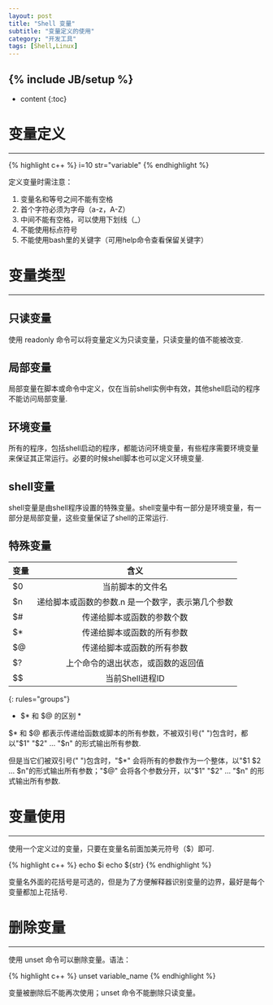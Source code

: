 ```yaml
---
layout: post
title: "Shell 变量"
subtitle: "变量定义的使用"
category: "开发工具"
tags: [Shell,Linux]
---
```

{% include JB/setup %}
---
* content
{:toc}

# 变量定义 #
---

{% highlight c++ %}
i=10
str="variable"
{% endhighlight %}

定义变量时需注意：

1. 变量名和等号之间不能有空格
2. 首个字符必须为字母（a-z，A-Z）
3. 中间不能有空格，可以使用下划线（_）
4. 不能使用标点符号
5. 不能使用bash里的关键字（可用help命令查看保留关键字）

# 变量类型 #
---

## 只读变量 ##

使用 readonly 命令可以将变量定义为只读变量，只读变量的值不能被改变.

## 局部变量 ##

局部变量在脚本或命令中定义，仅在当前shell实例中有效，其他shell启动的程序不能访问局部变量.

## 环境变量 ##

所有的程序，包括shell启动的程序，都能访问环境变量，有些程序需要环境变量来保证其正常运行。必要的时候shell脚本也可以定义环境变量.

## shell变量 ##

shell变量是由shell程序设置的特殊变量。shell变量中有一部分是环境变量，有一部分是局部变量，这些变量保证了shell的正常运行.

## 特殊变量 ##

| 变量 | 含义 |
| :--- | :---:|
| $0   | 当前脚本的文件名 |
| $n   | 递给脚本或函数的参数.n 是一个数字，表示第几个参数 |
| $#   | 传递给脚本或函数的参数个数 |
| $*   | 传递给脚本或函数的所有参数 |
| $@   | 传递给脚本或函数的所有参数 |
| $?   | 上个命令的退出状态，或函数的返回值 |
| $$   | 当前Shell进程ID |
{: rules="groups"}

* $* 和 $@ 的区别 *

$* 和 $@ 都表示传递给函数或脚本的所有参数，不被双引号(" ")包含时，都以"$1" "$2" … "$n" 的形式输出所有参数.

但是当它们被双引号(" ")包含时，"$*" 会将所有的参数作为一个整体，以"$1 $2 … $n"的形式输出所有参数；"$@" 会将各个参数分开，以"$1" "$2" … "$n" 的形式输出所有参数.


# 变量使用 #
---

使用一个定义过的变量，只要在变量名前面加美元符号（$）即可.

{% highlight c++ %}
echo $i
echo ${str}
{% endhighlight %}

变量名外面的花括号是可选的，但是为了方便解释器识别变量的边界，最好是每个变量都加上花括号.

# 删除变量 #
---

使用 unset 命令可以删除变量。语法：

{% highlight c++ %}
unset variable_name
{% endhighlight %}

变量被删除后不能再次使用；unset 命令不能删除只读变量。

